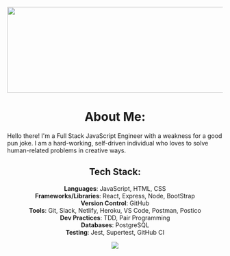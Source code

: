<p align="center">
<img width="700" height="200" src="https://user-images.githubusercontent.com/74944576/117220990-3c7a3c00-adbd-11eb-80bf-9fcb8cbac70b.png">
</p>

<h1 align="center">About Me:</h1>
Hello there! I'm a Full Stack JavaScript Engineer with a weakness for a good pun joke.  I am a hard-working, self-driven individual who loves to solve human-related problems in creative ways.  


<h2 align="center">Tech Stack:</h2>

<p align="center">
  <b>Languages</b>: JavaScript, HTML, CSS
<br/>
  <b>Frameworks/Libraries</b>: React, Express, Node, BootStrap<br/>
  <b>Version Control</b>: GitHub<br/>
  <b>Tools</b>: Git, Slack, Netlify, Heroku, VS Code, Postman, Postico<br/>
  <b>Dev Practices</b>: TDD, Pair Programming<br/>
  <b>Databases</b>: PostgreSQL<br/>
  <b>Testing</b>: Jest, Supertest, GitHub CI<br/>
</p>


<p align="center">
<img src="https://github-readme-stats.vercel.app/api?username=Cierra-McDonald&theme=flag-india_icons=true">
</p>




